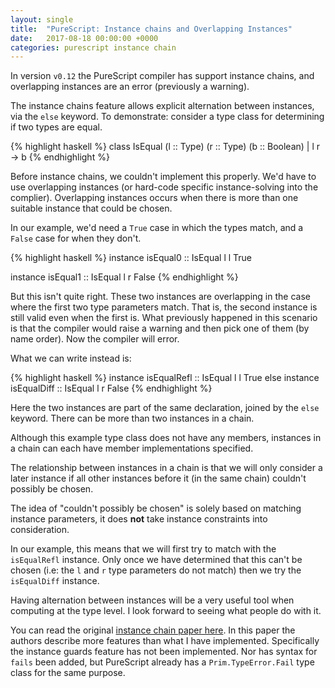 ```yaml
---
layout: single
title:  "PureScript: Instance chains and Overlapping Instances"
date:   2017-08-18 00:00:00 +0000
categories: purescript instance chain
---
```


In version `v0.12` the PureScript compiler has support instance chains, and
overlapping instances are an error (previously a warning).

The instance chains feature allows explicit alternation between instances, via
the `else` keyword.  To demonstrate: consider a type class for determining if
two types are equal.

{% highlight haskell %}
class IsEqual
  (l :: Type)
  (r :: Type)
  (b :: Boolean)
  | l r -> b
{% endhighlight %}

Before instance chains, we couldn't implement this properly.  We'd have to use
overlapping instances (or hard-code specific instance-solving into the
complier).  Overlapping instances occurs when there is more than one suitable
instance that could be chosen.

In our example, we'd need a `True` case in which the types match, and a `False`
case for when they don't.

{% highlight haskell %}
instance isEqual0 :: IsEqual l l True

instance isEqual1 :: IsEqual l r False
{% endhighlight %}

But this isn't quite right.  These two instances are overlapping in the case
where the first two type parameters match.  That is, the second instance is
still valid even when the first is.  What previously happened in this scenario
is that the compiler would raise a warning and then pick one of them (by name
order).  Now the compiler will error.

What we can write instead is:

{% highlight haskell %}
instance isEqualRefl :: IsEqual l l True
else
instance isEqualDiff :: IsEqual l r False
{% endhighlight %}

Here the two instances are part of the same declaration, joined by the `else`
keyword.  There can be more than two instances in a chain.

Although this example type class does not have any members, instances in a
chain can each have member implementations specified.

The relationship between instances in a chain is that we will only consider a
later instance if all other instances before it (in the same chain) couldn't
possibly be chosen.

The idea of "couldn't possibly be chosen" is solely based on matching instance
parameters, it does **not** take instance constraints into consideration.

In our example, this means that we will first try to match with the
`isEqualRefl` instance.  Only once we have determined that this can't be chosen
(i.e: the `l` and `r` type parameters do not match) then we try the
`isEqualDiff` instance.

Having alternation between instances will be a very useful tool when computing
at the type level.  I look forward to seeing what people do with it.

You can read the original [instance chain paper here][paper].  In this paper
the authors describe more features than what I have implemented.  Specifically
the instance guards feature has not been implemented.  Nor has syntax for
`fails` been added, but PureScript already has a `Prim.TypeError.Fail` type
class for the same purpose.

[paper]: http://homepages.inf.ed.ac.uk/jmorri14/pubs/morris-icfp2010-instances.pdf


